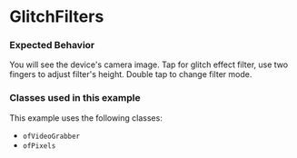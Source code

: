 # GlitchFilters


### Expected Behavior

You will see the device's camera image. 
Tap for glitch effect filter, use two fingers to adjust filter's height.
Double tap to change filter mode.

### Classes used in this example

This example uses the following classes: 

* ``ofVideoGrabber``
* ``ofPixels``
